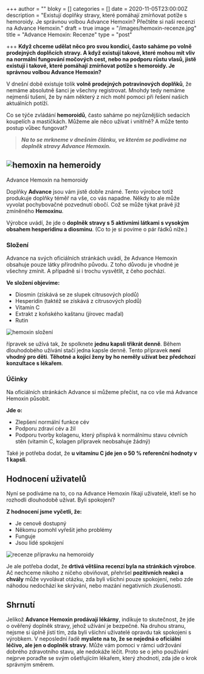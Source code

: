 +++
author = ""
bloky = []
categories = []
date = 2020-11-05T23:00:00Z
description = "Existují doplňky stravy, které pomáhají zmírňovat potíže s hemoroidy. Je správnou volbou Advance Hemoxin? Přečtěte si naši recenzi na Advance Hemoxin."
draft = true
image = "/images/hemoxin-recenze.jpg"
title = "Advance Hemoxin: Recenze"
type = "post"

+++
**Když chceme udělat něco pro svou kondici, často saháme po volně prodejných doplňcích stravy. A když existují takové, které mohou mít vliv na normální fungování močových cest, nebo na podporu růstu vlasů, jistě existují i takové, které pomáhají zmírňovat potíže s hemoroidy. Je správnou volbou Advance Hemoxin?**

V dnešní době existuje tolik **volně prodejných potravinových doplňků**, že nemáme absolutně šanci je všechny registrovat. Mnohdy tedy nemáme nejmenší tušení, že by nám některý z nich mohl pomoci při řešení našich aktuálních potíží.

Co se týče zvládání **hemoroidů**, často saháme po nejrůznějších sedacích koupelích a mastičkách. Můžeme ale něco užívat i vnitřně? A může tento postup vůbec fungovat?

> **_Na to se mrkneme v dnešním článku, ve kterém se podíváme na doplněk stravy Advance Hemoxin._**

## ![hemoxin na hemeroidy](/images/hemoxin-na-hemeroidy.jpg)

Advance Hemoxin na hemoroidy

Doplňky **Advance** jsou vám jistě dobře známé. Tento výrobce totiž produkuje doplňky téměř na vše, co vás napadne. Někdy to ale může vyvolat pochybovačné pozvednutí obočí. Což se může týkat právě již zmíněného **Hemoxinu**.

Výrobce uvádí, že jde o **doplněk stravy s 5 aktivními látkami s vysokým obsahem hesperidinu a diosminu**. (Co to je si povíme o pár řádků níže.)

### Složení

Advance na svých oficiálních stránkách uvádí, že Advance Hemoxin obsahuje pouze látky přírodního původu. Z toho důvodu je vhodné je všechny zmínit. A případně si i trochu vysvětlit, z čeho pochází.

**Ve složení objevíme:**

* Diosmin (získává se ze slupek citrusových plodů)
* Hesperidin (taktéž se získává z citrusových plodů)
* Vitamín C
* Extrakt z koňského kaštanu (jírovec maďal)
* Rutin

![hemoxin složení](/images/hemoxin-slozeni.jpg)

řípravek se užívá tak, že spolknete **jednu kapsli třikrát denně**. Během dlouhodobého užívání stačí jedna kapsle denně. Tento přípravek **není vhodný pro děti**. **Těhotné a kojící ženy by ho neměly užívat bez předchozí konzultace s lékařem**.

### Účinky

Na oficiálních stránkách Advance si můžeme přečíst, na co vše má Advance Hemoxin působit.

**Jde o:**

* Zlepšení normální funkce cév
* Podporu zdraví cév a žil
* Podporu tvorby kolagenu, který přispívá k normálnímu stavu cévních stěn (vitamín C, kolagen přípravek neobsahuje žádný)

Také je potřeba dodat, že **u vitamínu C jde jen o 50 % referenční hodnoty v 1 kapsli**.

## Hodnocení uživatelů

Nyní se podíváme na to, co na Advance Hemoxin říkají uživatelé, kteří se ho rozhodli dlouhodobě užívat. Byli spokojení?

**Z hodnocení jsme vyčetli, že:**

* Je cenově dostupný
* Někomu pomohl vyřešit jeho problémy
* Funguje
* Jsou lidé spokojení

![recenze přípravku na hemoroidy](/images/recenze-pripravku-na-hemeroidy.jpg)

Je ale potřeba dodat, že **drtivá většina recenzí byla na stránkách výrobce**. Ač nechceme nikoho z ničeho obviňovat, přehršel **pozitivních reakcí a chvály** může vyvolávat otázku, zda byli všichni pouze spokojení, nebo zde náhodou nedochází ke skrývání, nebo mazání negativních zkušeností.

## Shrnutí

Jelikož **Advance Hemoxin prodávají lékárny**, indikuje to skutečnost, že jde o ověřený doplněk stravy, jehož užívání je bezpečné. Na druhou stranu, nejsme si úplně jistí tím, zda byli všichni uživatelé opravdu tak spokojeni s výrobkem. V neposlední řadě **myslete na to, že se nejedná o oficiální léčivo, ale jen o doplněk stravy**. Může vám pomoci v rámci udržování dobrého zdravotního stavu, ale nedokáže léčit. Proto se o jeho používání nejprve poraďte se svým ošetřujícím lékařem, který zhodnotí, zda jde o krok správným směrem.
